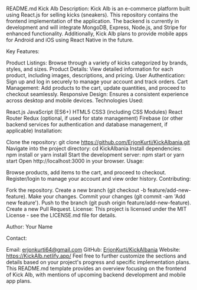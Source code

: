 README.md
Kick Alb
Description:
Kick Alb is an e-commerce platform built using React.js for selling kicks (sneakers). This repository contains the frontend implementation of the application. The backend is currently in development and will integrate MongoDB, Express, Node.js, and Stripe for enhanced functionality. Additionally, Kick Alb plans to provide mobile apps for Android and iOS using React Native in the future.

Key Features:

Product Listings: Browse through a variety of kicks categorized by brands, styles, and sizes.
Product Details: View detailed information for each product, including images, descriptions, and pricing.
User Authentication: Sign up and log in securely to manage your account and track orders.
Cart Management: Add products to the cart, update quantities, and proceed to checkout seamlessly.
Responsive Design: Ensures a consistent experience across desktop and mobile devices.
Technologies Used:

React.js
JavaScript (ES6+)
HTML5
CSS3 (including CSS Modules)
React Router
Redux (optional, if used for state management)
Firebase (or other backend services for authentication and database management, if applicable)
Installation:

Clone the repository: git clone https://github.com/ErjonKurti/KickAlbania.git
Navigate into the project directory: cd KickAlbania
Install dependencies: npm install or yarn install
Start the development server: npm start or yarn start
Open http://localhost:3000 in your browser.
Usage:

Browse products, add items to the cart, and proceed to checkout.
Register/login to manage your account and view order history.
Contributing:

Fork the repository.
Create a new branch (git checkout -b feature/add-new-feature).
Make your changes.
Commit your changes (git commit -am 'Add new feature').
Push to the branch (git push origin feature/add-new-feature).
Create a new Pull Request.
License:
This project is licensed under the MIT License - see the LICENSE.md file for details.

Author:
Your Name

Contact:

Email: erjonkurti64@gmail.com
GitHub: [ErjonKurti/KickAlbania](https://github.com/ErjonKurti/)
Website: https://KickAlb.netlify.app/
Feel free to further customize the sections and details based on your project's progress and specific implementation plans. This README.md template provides an overview focusing on the frontend of Kick Alb, with mentions of upcoming backend development and mobile app plans.

